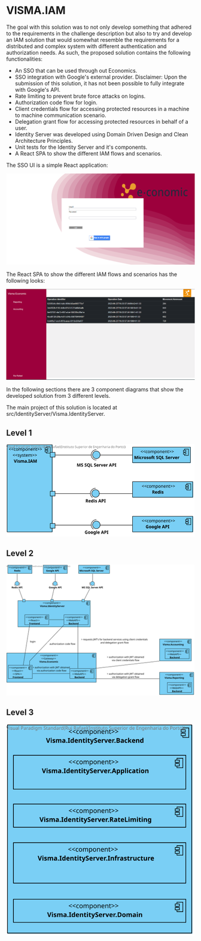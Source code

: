 # VISMA.IAM
The goal with this solution was to not only develop something that adhered to the requirements in the challenge description but also to try and develop an IAM solution that would somewhat resemble the requirements for a distributed and complex system with different authentication and authorization needs. As such, the proposed solution contains the following functionalities:

- An SSO that can be used through out Economics.
- SSO integration with Google's external provider. Disclaimer: Upon the submission of this solution, it has not been possible to fully integrate with Google's API.
- Rate limiting to prevent brute force attacks on logins.
- Authorization code flow for login.
- Client credentials flow for accessing protected resources in a machine to machine communication scenario.
- Delegation grant flow for accessing protected resources in behalf of a user.
- Identity Server was developed using Domain Driven Design and Clean Architecture Principles.
- Unit tests for the Identity Server and it's components.
- A React SPA to show the different IAM flows and scenarios.

The SSO UI is a simple React application:

![ReactLogin](./docs/images/Login.png)

The React SPA to show the different IAM flows and scenarios has the following looks:

![ReactSPA](./docs/images/Application.png)

In the following sections there are 3 component diagrams that show the developed solution from 3 different levels.

The main project of this solution is located at src/IdentityServer/Visma.IdentityServer.

## Level 1

<img src="./docs/images/Level1.svg">

## Level 2
<img src="./docs/images/Level2.svg">

## Level 3
<img src="./docs/images/Level3.svg">
